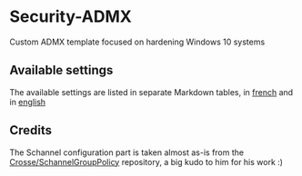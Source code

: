 # Security-ADMX
Custom ADMX template focused on hardening Windows 10 systems

## Available settings
The available settings are listed in separate Markdown tables, in [french](AvailableSettingsFR.md) and in [english](AvailableSettingsEN.md)

## Credits
The Schannel configuration part is taken almost as-is from the [Crosse/SchannelGroupPolicy](https://github.com/Crosse/SchannelGroupPolicy) repository, a big kudo to him for his work :)
